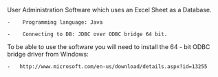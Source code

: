 
User Administration Software which uses an Excel Sheet as a Database.

	-	 Programming language: Java 

	-	 Connecting to DB: JDBC over ODBC bridge 64 bit.

To be able to use the software you will need to install the 64 - bit ODBC bridge driver from Windows:

	-	http://www.microsoft.com/en-us/download/details.aspx?id=13255
